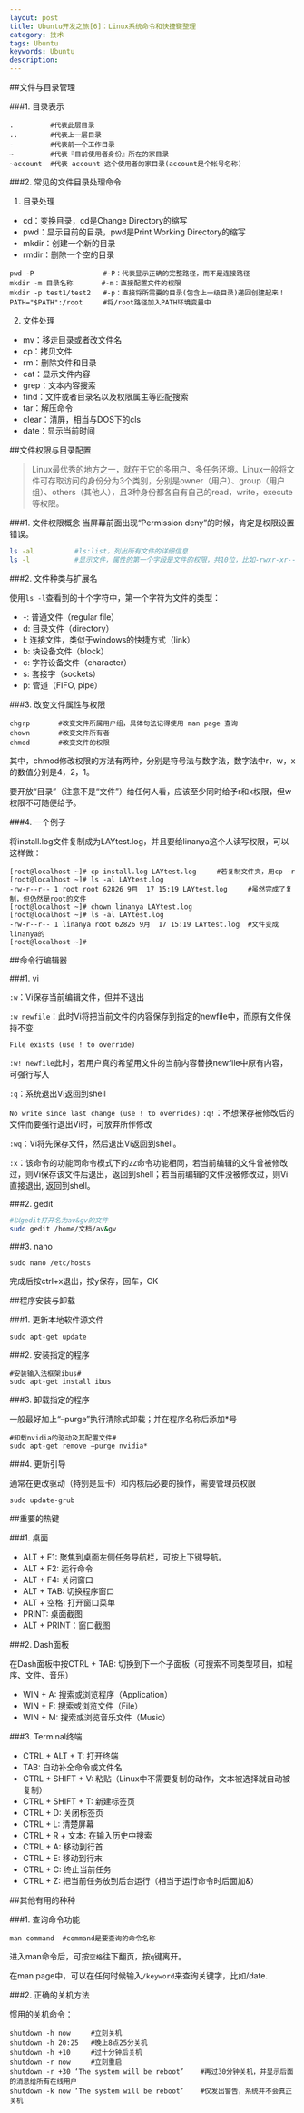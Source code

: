 ```yaml
---
layout: post
title: Ubuntu开发之旅[6]：Linux系统命令和快捷键整理
category: 技术
tags: Ubuntu
keywords: Ubuntu
description: 
---
```


##文件与目录管理

###1. 目录表示
```
.         #代表此层目录
..        #代表上一层目录
-         #代表前一个工作目录
~         #代表『目前使用者身份』所在的家目录
~account  #代表 account 这个使用者的家目录(account是个帐号名称)
```

###2. 常见的文件目录处理命令

1) 目录处理

- cd：变换目录，cd是Change Directory的缩写
- pwd：显示目前的目录，pwd是Print Working Directory的缩写
- mkdir：创建一个新的目录
- rmdir：删除一个空的目录

```
pwd -P                 #-P：代表显示正确的完整路径，而不是连接路径
mkdir -m 目录名称       #-m：直接配置文件的权限
mkdir -p test1/test2   #-p：直接将所需要的目录(包含上一级目录)递回创建起来！
PATH="$PATH":/root     #将/root路径加入PATH环境变量中
```

2) 文件处理

- mv：移走目录或者改文件名
- cp：拷贝文件
- rm：删除文件和目录
- cat：显示文件内容
- grep：文本内容搜索
- find：文件或者目录名以及权限属主等匹配搜索
- tar：解压命令
- clear：清屏，相当与DOS下的cls
- date：显示当前时间


##文件权限与目录配置

> Linux最优秀的地方之一，就在于它的多用户、多任务环境。Linux一般将文件可存取访问的身份分为3个类别，分别是owner（用户）、group（用户组）、others（其他人），且3种身份都各自有自己的read，write，execute等权限。

###1. 文件权限概念
当屏幕前面出现“Permission deny”的时候，肯定是权限设置错误。

```sh
ls -al          #ls:list，列出所有文件的详细信息
ls -l           #显示文件，属性的第一个字段是文件的权限，共10位，比如-rwxr-xr--，表示owner具有rwx权限，group具有rx权限，others只具有r权限
```

###2. 文件种类与扩展名

使用`ls -l`查看到的十个字符中，第一个字符为文件的类型：

- -: 普通文件（regular file）
- d: 目录文件（directory）
- l: 连接文件，类似于windows的快捷方式（link）
- b: 块设备文件（block）
- c: 字符设备文件（character）
- s: 套接字（sockets）
- p: 管道（FIFO, pipe）

###3. 改变文件属性与权限

```
chgrp       #改变文件所属用户组，具体句法记得使用 man page 查询
chown       #改变文件所有者
chmod       #改变文件的权限
```
其中，chmod修改权限的方法有两种，分别是符号法与数字法，数字法中r，w，x的数值分别是4，2，1。

要开放“目录”（注意不是“文件”）给任何人看，应该至少同时给予r和x权限，但w权限不可随便给予。

###4. 一个例子

将install.log文件复制成为LAYtest.log，并且要给linanya这个人读写权限，可以这样做：

```
[root@localhost ~]# cp install.log LAYtest.log     #若复制文件夹，用cp -r
[root@localhost ~]# ls -al LAYtest.log 
-rw-r--r-- 1 root root 62826 9月  17 15:19 LAYtest.log     #虽然完成了复制，但仍然是root的文件
[root@localhost ~]# chown linanya LAYtest.log 
[root@localhost ~]# ls -al LAYtest.log       
-rw-r--r-- 1 linanya root 62826 9月  17 15:19 LAYtest.log  #文件变成linanya的
[root@localhost ~]# 
```

##命令行编辑器

###1. vi

`:w`：Vi保存当前编辑文件，但并不退出

`:w newfile`：此时Vi将把当前文件的内容保存到指定的newfile中，而原有文件保持不变

`File exists (use ! to override)`

`:w! newfile`此时，若用户真的希望用文件的当前内容替换newfile中原有内容，可强行写入

`:q`：系统退出Vi返回到shell

`No write since last change (use ! to overrides)`
`:q!`：不想保存被修改后的文件而要强行退出Vi时，可放弃所作修改

`:wq`：Vi将先保存文件，然后退出Vi返回到shell。

`:x`：该命令的功能同命令模式下的`ZZ`命令功能相同，若当前编辑的文件曾被修改过，则Vi保存该文件后退出，返回到shell；若当前编辑的文件没被修改过，则Vi直接退出, 返回到shell。

###2. gedit

```sh
#以gedit打开名为av&gv的文件
sudo gedit /home/文档/av&gv 
```

###3. nano 

`sudo nano /etc/hosts`

完成后按ctrl+x退出，按y保存，回车，OK


##程序安装与卸载

###1. 更新本地软件源文件

`sudo apt-get update`

###2. 安装指定的程序

```
#安装输入法框架ibus#
sudo apt-get install ibus 
```

###3. 卸载指定的程序

一般最好加上“–purge”执行清除式卸载；并在程序名称后添加*号

```
#卸载nvidia的驱动及其配置文件#
sudo apt-get remove –purge nvidia* 
```
 
###4. 更新引导
 
通常在更改驱动（特别是显卡）和内核后必要的操作，需要管理员权限

`sudo update-grub`

##重要的热键

###1. 桌面

- ALT + F1: 聚焦到桌面左侧任务导航栏，可按上下键导航。
- ALT + F2: 运行命令
- ALT + F4: 关闭窗口
- ALT + TAB: 切换程序窗口
- ALT + 空格: 打开窗口菜单
- PRINT: 桌面截图
- ALT + PRINT：窗口截图

###2. Dash面板

在Dash面板中按CTRL + TAB: 切换到下一个子面板（可搜索不同类型项目，如程序、文件、音乐）

- WIN + A: 搜索或浏览程序（Application）
- WIN + F: 搜索或浏览文件（File）
- WIN + M: 搜索或浏览音乐文件（Music）

###3. Terminal终端

- CTRL + ALT + T: 打开终端
- TAB: 自动补全命令或文件名
- CTRL + SHIFT + V: 粘贴（Linux中不需要复制的动作，文本被选择就自动被复制）
- CTRL + SHIFT + T: 新建标签页
- CTRL + D: 关闭标签页
- CTRL + L: 清楚屏幕
- CTRL + R + 文本: 在输入历史中搜索
- CTRL + A: 移动到行首
- CTRL + E: 移动到行末
- CTRL + C: 终止当前任务
- CTRL + Z: 把当前任务放到后台运行（相当于运行命令时后面加&）

##其他有用的种种

###1. 查询命令功能 

```
man command  #command是要查询的命令名称
```

进入man命令后，可按`空格`往下翻页，按`q`键离开。

在man page中，可以在任何时候输入`/keyword`来查询关键字，比如/date.

###2. 正确的关机方法

惯用的关机命令：

```
shutdown -h now     #立刻关机
shutdown -h 20:25   #晚上8点25分关机
shutdown -h +10     #过十分钟后关机
shutdown -r now     #立刻重启
shutdown -r +30 ‘The system will be reboot’    #再过30分钟关机，并显示后面的消息给所有在线用户
shutdown -k now ‘The system will be reboot’    #仅发出警告，系统并不会真正关机
```
